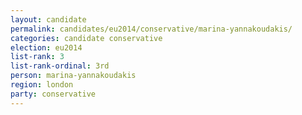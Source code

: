 ```yaml
---
layout: candidate
permalink: candidates/eu2014/conservative/marina-yannakoudakis/
categories: candidate conservative
election: eu2014
list-rank: 3
list-rank-ordinal: 3rd
person: marina-yannakoudakis
region: london
party: conservative
---
```

